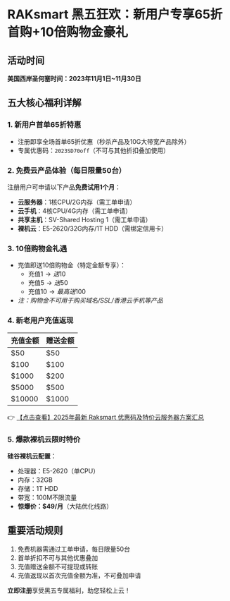 # RAKsmart 黑五狂欢：新用户专享65折首购+10倍购物金豪礼

## 活动时间
**美国西岸圣何塞时间：2023年11月1日~11月30日**

## 五大核心福利详解

### 1. 新用户首单65折特惠
- 注册即享全场首单65折优惠（秒杀产品及10G大带宽产品除外）
- 专属优惠码：`2023SD70off`（不可与其他折扣叠加使用）

### 2. 免费云产品体验（每日限量50台）
注册用户可申请以下产品**免费试用1个月**：
- **云服务器**：1核CPU/2G内存（需工单申请）
- **云手机**：4核CPU/4G内存（需工单申请）
- **共享主机**：SV-Shared Hosting 1（需工单申请）
- **裸机云**：E5-2620/32G内存/1T HDD（需绑定信用卡）

### 3. 10倍购物金礼遇
- 充值即送10倍购物金（特定金额专享）：
  - 充值$1 → 送$10
  - 充值$5 → 送$50
  - 充值$10 → 最高送$100
- *注：购物金不可用于购买域名/SSL/香港云手机等产品*

### 4. 新老用户充值返现
充值金额 | 赠送金额
---|---
$50 | $50
$100 | $100
$1000 | $200
$5000 | $500
$10000 | $1000

👉 [【点击查看】2025年最新 Raksmart 优惠码及特价云服务器方案汇总](https://bit.ly/raksmart)

### 5. 爆款裸机云限时特价
**硅谷裸机云配置**：
- 处理器：E5-2620（单CPU）
- 内存：32GB
- 存储：1T HDD
- 带宽：100M不限流量
- **惊爆价：$49/月**（大陆优化线路）

## 重要活动规则
1. 免费机器需通过工单申请，每日限量50台
2. 首单折扣不可与其他优惠叠加
3. 充值赠送金额不可提现或转账
4. 充值返现以首次充值金额为准，不可叠加申请

**立即注册**享受黑五专属福利，助您轻松上云！